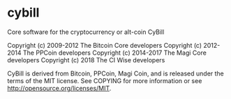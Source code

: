 # cybill
Core software for the cryptocurrency or alt-coin CyBill

Copyright (c) 2009-2012 The Bitcoin Core developers
Copyright (c) 2012-2014 The PPCoin developers
Copyright (c) 2014-2017 The Magi Core developers
Copyright (c) 2018 The CI Wise developers

CyBill is derived from Bitcoin, PPCoin, Magi Coin, and is released under the terms of 
the MIT license. See COPYING for more information or see 
http://opensource.org/licenses/MIT.

